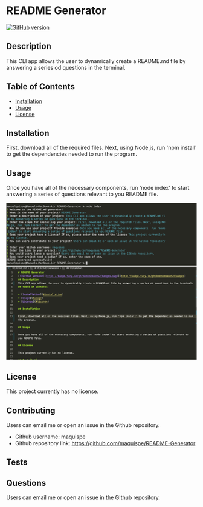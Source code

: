 # README Generator
[![GitHub version](https://badge.fury.io/gh/boennemann%2Fbadges.svg)](http://badge.fury.io/gh/boennemann%2Fbadges)
## Description
This CLI app allows the user to dynamically create a README.md file by answering a series od questions in the terminal.
## Table of Contents
    
* [Installation](#installation)
* [Usage](#usage)
* [License](#license)

## Installation

First, download all of the required files. Next, using Node.js, run 'npm install' to get the dependencies needed to run the program.

## Usage

Once you have all of the necessary components, run 'node index' to start answering a series of questions relevant to you README file.

![](Images/Screenshot-1.png)
![](Images/Screenshot-2.png)

## License

This project currently has no license.

## Contributing

Users can email me or open an issue in the Github repository.
* Github username: maquispe
* Github repository link: https://github.com/maquispe/README-Generator
    
## Tests

## Questions

Users can email me or open an issue in the GIthub repository.
